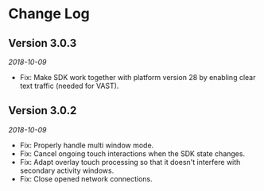 # Change Log

## Version 3.0.3

_2018-10-09_

 *  Fix: Make SDK work together with platform version 28 by enabling clear text traffic (needed for VAST).

## Version 3.0.2

_2018-10-09_

 *  Fix: Properly handle multi window mode.
 *  Fix: Cancel ongoing touch interactions when the SDK state changes.
 *  Fix: Adapt overlay touch processing so that it doesn't interfere with secondary activity windows.
 *  Fix: Close opened network connections.
